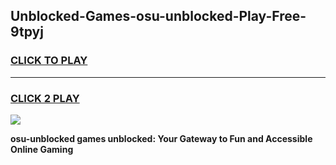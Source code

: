 
## Unblocked-Games-osu-unblocked-Play-Free-9tpyj
<h3>
<a href="https://premium76.site?title=osu-unblocked&ref=23A">CLICK TO PLAY</a></h3>
<hr>

<h3>
<a href="https://premium76.site?title=osu-unblocked&ref=23A">CLICK 2 PLAY</a>
  
</h3>

<a href="https://premium76.site?title=osu-unblocked&ref=23A"><img src="https://clearcache.store/games.png"></a>


**osu-unblocked games unblocked: Your Gateway to Fun and Accessible Online Gaming**

